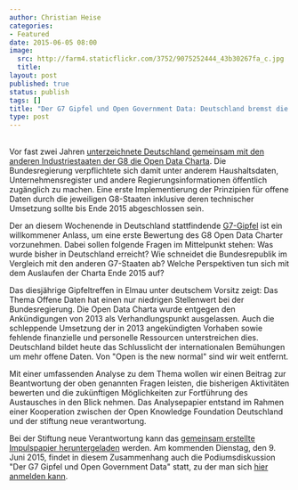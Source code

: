 ```yaml
---
author: Christian Heise
categories:
- Featured
date: 2015-06-05 08:00
image:
  src: http://farm4.staticflickr.com/3752/9075252444_43b30267fa_c.jpg
  title:
layout: post
published: true
status: publish
tags: []
title: "Der G7 Gipfel und Open Government Data: Deutschland bremst die G8 Open Data Charta"
type: post
---
```

<br>
Vor fast zwei Jahren <a href="http://okfn.de/blog/2013/06/open-is-the-new-normal-g8-mitglieder-zeichnen-open-data-charter/" target="_blank">unterzeichnete Deutschland gemeinsam mit den anderen Industriestaaten der G8 die Open Data Charta</a>. Die Bundesregierung verpflichtete sich damit unter anderem Haushaltsdaten, Unternehmensregister und andere Regierungsinformationen öffentlich zugänglich zu machen. Eine erste Implementierung der Prinzipien für offene Daten durch die jeweiligen G8-Staaten inklusive deren technischer Umsetzung sollte bis Ende 2015 abgeschlossen sein.

Der an diesem Wochenende in Deutschland stattfindende <a href="http://g7germany.de" target="_blank">G7-Gipfel</a> ist ein willkommener Anlass, um eine erste Bewertung des G8 Open Data Charter vorzunehmen. Dabei sollen folgende Fragen im Mittelpunkt stehen: Was wurde bisher in Deutschland erreicht? Wie schneidet die Bundesrepublik im Vergleich mit den anderen G7-Staaten ab? Welche Perspektiven tun sich mit dem Auslaufen der Charta Ende 2015 auf?

Das diesjährige Gipfeltreffen in Elmau unter deutschem Vorsitz zeigt: Das Thema Offene Daten hat einen nur niedrigen Stellenwert bei der Bundesregierung. Die Open Data Charta wurde entgegen den Ankündigungen von 2013 als Verhandlungspunkt ausgelassen. Auch die schleppende Umsetzung der in 2013 angekündigten Vorhaben sowie fehlende finanzielle und personelle Ressourcen unterstreichen dies. Deutschland bildet heute das Schlusslicht der internationalen Bemühungen um mehr offene Daten. Von "Open is the new normal" sind wir weit entfernt.

Mit einer umfassenden Analyse zu dem Thema wollen wir einen Beitrag zur Beantwortung der oben genannten Fragen leisten, die bisherigen Aktivitäten bewerten und die zukünftigen Möglichkeiten zur Fortführung des Austausches in den Blick nehmen. Das Analysepapier entstand im Rahmen einer Kooperation zwischen der Open Knowledge Foundation Deutschland und der stiftung neue verantwortung.

Bei der Stiftung neue Verantwortung kann das <a href="http://www.stiftung-nv.de/sites/default/files/impulse_g8-open_data_charta_1.pdf">gemeinsam erstellte Impulspapier heruntergeladen</a> werden. Am kommenden Dienstag, den 9. Juni 2015, findet in diesem Zusammenhang auch die Podiumsdiskussion "Der G7 Gipfel und Open Government Data" statt, zu der man sich [hier anmelden kann](http://www.stiftung-nv.de/veranstaltung/der-g7-gipfel-und-open-government-data).
